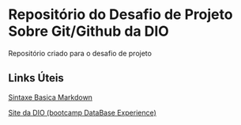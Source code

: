 # Repositório do Desafio de Projeto Sobre Git/Github da DIO
Repositório criado para o desafio de projeto


## Links Úteis
[Sintaxe Basica Markdown](https://www.markdownguide.org/basic-syntax/)

[Site da DIO (bootcamp DataBase Experience)](https://www.dio.me/)

